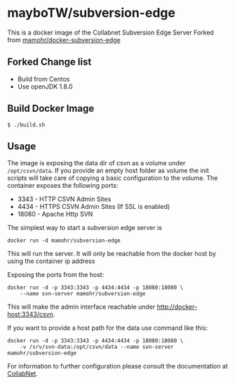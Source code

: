 # mayboTW/subversion-edge

This is a docker image of the Collabnet Subversion Edge Server
Forked from [mamohr/docker-subversion-edge](https://github.com/mamohr/docker-subversion-edge)

## Forked Change list
- Build from Centos
- Use openJDK 1.8.0

## Build Docker Image
`$ ./build.sh`

## Usage

The image is exposing the data dir of csvn as a volume under `/opt/csvn/data`.
If you provide an empty host folder as volume the init scripts will take care of copying a basic configuration to the volume.
The container exposes the following ports:

 * 3343 - HTTP CSVN Admin Sites
 * 4434 - HTTPS CSVN Admin Sites (If SSL is enabled)
 * 18080 - Apache Http SVN

The simplest way to start a subversion edge server is

    docker run -d mamohr/subversion-edge

This will run the server. It will only be reachable from the docker host by using the container ip address

Exposing the ports from the host:
    
    docker run -d -p 3343:3343 -p 4434:4434 -p 18080:18080 \
        --name svn-server mamohr/subversion-edge

This will make the admin interface reachable under [http://docker-host:3343/csvn](http://docker-host:3343/csvn).

If you want to provide a host path for the data use command like this:

    docker run -d -p 3343:3343 -p 4434:4434 -p 18080:18080 \
        -v /srv/svn-data:/opt/csvn/data --name svn-server mamohr/subversion-edge
    

For information to further configuration please consult the documentation at [CollabNet](http://collab.net/products/subversion).
